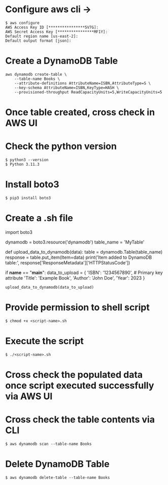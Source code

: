 <!-- START -->

# Configure aws cli -> 
    $ aws configure 
    AWS Access Key ID [****************5V7G]: 
    AWS Secret Access Key [****************MF1Y]: 
    Default region name [us-east-2]: 
    Default output format [json]: 

# Create a DynamoDB Table
    aws dynamodb create-table \
        --table-name Books \
        --attribute-definitions AttributeName=ISBN,AttributeType=S \
        --key-schema AttributeName=ISBN,KeyType=HASH \
        --provisioned-throughput ReadCapacityUnits=5,WriteCapacityUnits=5

# Once table created, cross check in AWS UI

# Check the python version
    $ python3 --version
    $ Python 3.11.3

# Install boto3 
    $ pip3 install boto3

# Create a <script-name>.sh file 
import boto3

dynamodb = boto3.resource('dynamodb')
table_name = 'MyTable'

def upload_data_to_dynamodb(data):
    table = dynamodb.Table(table_name)
    response = table.put_item(Item=data)
    print('Item added to DynamoDB table:', response['ResponseMetadata']['HTTPStatusCode'])

if __name__ == "__main__":
    data_to_upload = {
        'ISBN': '1234567890',  # Primary key attribute
        'Title': 'Example Book',
        'Author': 'John Doe',
        'Year': 2023
    }

    upload_data_to_dynamodb(data_to_upload)

# Provide permission to shell script
    $ chmod +x <script-name>.sh 

# Execute the script
    $ ./<script-name>.sh

# Cross check the populated data once script executed successfully via AWS UI

# Cross check the table contents via CLI
    $ aws dynamodb scan --table-name Books

# Delete DynamoDB Table
    $ aws dynamodb delete-table --table-name Books

<!-- END  -->